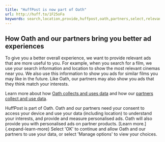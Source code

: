 ```yaml
---
title: "HuffPost is now part of Oath"
url: http://huff.to/1F25oFa
keywords: search,location,provide,huffpost,oath,partners,select,relevant,personalised,ads,data
---
```

How Oath and our partners bring you better ad experiences
---------------------------------------------------------

To give you a better overall experience, we want to provide relevant ads that are more useful to you. For example, when you search for a film, we use your search information and location to show the most relevant cinemas near you. We also use this information to show you ads for similar films you may like in the future. Like Oath, our partners may also show you ads that they think match your interests.

Learn more about how [Oath collects and uses data](/redirect?to=https%3A%2F%2Fmydata.oath.com%2F%23sharingdata) and how our [partners collect and use data](/collectConsent/partners?sessionId=3_cc-session_7e7ab902-26ac-42a7-992b-2315bb04d539&lang=en-gb&step=EU_SINGLEPAGE).

HuffPost is part of Oath. Oath and our partners need your consent to access your device and use your data (including location) to understand your interests, and provide and measure personalised ads. Oath will also provide you with personalised ads on partner products. [Learn more.]{.expand-learn-more} Select \'OK\' to continue and allow Oath and our partners to use your data, or select \'Manage options\' to view your choices.

